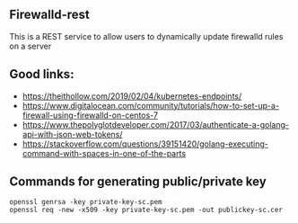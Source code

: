 ## Firewalld-rest

This is a REST service to allow users to dynamically update firewalld rules on a server

## Good links:

- https://theithollow.com/2019/02/04/kubernetes-endpoints/
- https://www.digitalocean.com/community/tutorials/how-to-set-up-a-firewall-using-firewalld-on-centos-7
- https://www.thepolyglotdeveloper.com/2017/03/authenticate-a-golang-api-with-json-web-tokens/
- https://stackoverflow.com/questions/39151420/golang-executing-command-with-spaces-in-one-of-the-parts

## Commands for generating public/private key

```
openssl genrsa -key private-key-sc.pem
openssl req -new -x509 -key private-key-sc.pem -out publickey-sc.cer
```
